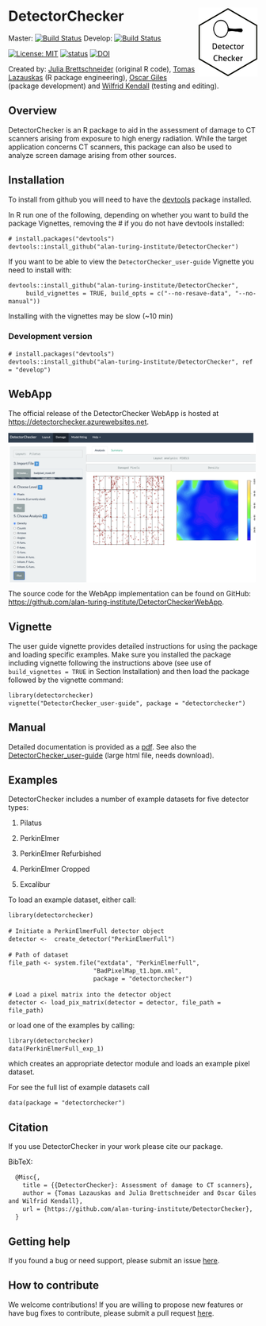 # DetectorChecker <a><img src='logo_hex.png' align="right" height="139" /></a>

Master: [![Build Status](https://travis-ci.com/alan-turing-institute/DetectorChecker.svg?token=zxQwzfsqCyEouTqXAVUn&branch=master)](https://travis-ci.com/alan-turing-institute/DetectorChecker) Develop: [![Build Status](https://travis-ci.com/alan-turing-institute/DetectorChecker.svg?token=zxQwzfsqCyEouTqXAVUn&branch=develop)](https://travis-ci.com/alan-turing-institute/DetectorChecker)

[![License: MIT](https://img.shields.io/badge/License-MIT-yellow.svg)](https://opensource.org/licenses/MIT) [![status](https://joss.theoj.org/papers/b6b67cd22d488e7bfa42b4074bc4eda8/status.svg)](https://joss.theoj.org/papers/b6b67cd22d488e7bfa42b4074bc4eda8) [![DOI](https://zenodo.org/badge/DOI/10.5281/zenodo.4312870.svg)](https://doi.org/10.5281/zenodo.4312870)


Created by: [Julia Brettschneider](https://github.com/ejulia17) (original R code), [Tomas Lazauskas](https://github.com/tomaslaz) (R package engineering), [Oscar Giles](https://github.com/OscartGiles) (package development) and [Wilfrid Kendall](https://github.com/WilfridSKendall) (testing and editing).


## Overview

DetectorChecker is an R package to aid in the assessment of damage to CT scanners arising from exposure to high energy radiation.
While the target application concerns CT scanners, this package can also be used to analyze screen damage arising from other sources.


## Installation

To install from github you will need to have the [devtools](https://github.com/r-lib/devtools) package installed.

In R run one of the following, depending on whether you want to build the package Vignettes, removing the # if you do not have devtools installed:

```
# install.packages("devtools")
devtools::install_github("alan-turing-institute/DetectorChecker")
```


If you want to be able to view the `DetectorChecker_user-guide` Vignette you need to install with:

```
devtools::install_github("alan-turing-institute/DetectorChecker", 
     build_vignettes = TRUE, build_opts = c("--no-resave-data", "--no-manual"))
```

Installing with the vignettes may be slow (~10 min)


### Development version

```
# install.packages("devtools")
devtools::install_github("alan-turing-institute/DetectorChecker", ref = "develop")
```


## WebApp

The official release of the DetectorChecker WebApp is hosted at 
<https://detectorchecker.azurewebsites.net>.

<img src="https://raw.githubusercontent.com/alan-turing-institute/DetectorChecker/master/inst/img/DetectorChecker.png" width="500" align="center">

The source code for the WebApp implementation can be found on GitHub: 
<https://github.com/alan-turing-institute/DetectorCheckerWebApp>.


## Vignette

The user guide vignette provides detailed instructions for using the package and loading specific examples. Make sure you installed the package including vignette following the instructions above (see use of `build_vignettes = TRUE` in Section Installation) and then load the package followed by the vignette command:

```
library(detectorchecker)
vignette("DetectorChecker_user-guide", package = "detectorchecker")
```

## Manual
Detailed documentation is provided as a [pdf](docs/detectorchecker_1.0.8.pdf).
See also the [DetectorChecker_user-guide](vignettes/DetectorChecker_user-guide.html) (large html file, needs download).

## Examples
DetectorChecker includes a number of example datasets for five detector types:

1. Pilatus

2. PerkinElmer

3. PerkinElmer Refurbished

4. PerkinElmer Cropped

5. Excalibur

To load an example dataset, either call:

```
library(detectorchecker)

# Initiate a PerkinElmerFull detector object
detector <-  create_detector("PerkinElmerFull")

# Path of dataset
file_path <- system.file("extdata", "PerkinElmerFull",
                        "BadPixelMap_t1.bpm.xml", 
                        package = "detectorchecker")

# Load a pixel matrix into the detector object
detector <- load_pix_matrix(detector = detector, file_path = file_path)
```

or load one of the examples by calling:

```
library(detectorchecker)
data(PerkinElmerFull_exp_1)
```

which creates an appropriate detector module and loads an example pixel dataset.

For see the full list of example datasets call

```
data(package = "detectorchecker")
```

## Citation
If you use DetectorChecker in your work please cite our package.

BibTeX:

```
  @Misc{,
    title = {{DetectorChecker}: Assessment of damage to CT scanners},
    author = {Tomas Lazauskas and Julia Brettschneider and Oscar Giles and Wilfrid Kendall},
    url = {https://github.com/alan-turing-institute/DetectorChecker},
  }
```

## Getting help
If you found a bug or need support, please submit an issue [here](https://github.com/alan-turing-institute/DetectorChecker/issues/new).

## How to contribute
We welcome contributions! If you are willing to propose new features or have bug fixes to contribute, please submit a pull request [here](https://github.com/alan-turing-institute/DetectorChecker/pulls).
